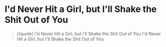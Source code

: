 # I'd Never Hit a Girl, but I'll Shake the Shit Out of You

> [!quote] I'd Never Hit a Girl, but I'll Shake the Shit Out of You
I'd Never Hit a Girl, but I'll Shake the Shit Out of You

